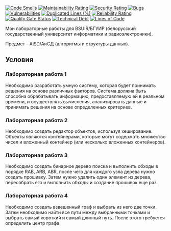 [![Code Smells][code_smells_badge]][code_smells_link]
[![Maintainability Rating][maintainability_rating_badge]][maintainability_rating_link]
[![Security Rating][security_rating_badge]][security_rating_link]
[![Bugs][bugs_badge]][bugs_link]
[![Vulnerabilities][vulnerabilities_badge]][vulnerabilities_link]
[![Duplicated Lines (%)][duplicated_lines_density_badge]][duplicated_lines_density_link]
[![Reliability Rating][reliability_rating_badge]][reliability_rating_link]
[![Quality Gate Status][quality_gate_status_badge]][quality_gate_status_link]
[![Technical Debt][technical_debt_badge]][technical_debt_link]
[![Lines of Code][lines_of_code_badge]][lines_of_code_link]

Мои лабораторные работы для BSUIR/БГУИР (белорусский государственный университет информатики и радиоэлектроники).

Предмет - AiSD/АиСД (алгоритмы и структуры данных).

## Условия

### Лабораторная работа 1

Необходимо разработать умную систему, которая будет принимать решения на основе различных факторов. Система должна быть
способна обрабатывать информацию, предоставляемую ей в реальном времени, и осуществлять вычисления, анализировать данные
и принимать решения на основе определенных критериев.

### Лабораторная работа 2

Необходимо создать редактор объектов, используя хеширование. Объекты являются контейнерами, которые могут содержать
множество чисел и вложенный контейнер (или несколько вложенных контейнеров).

### Лабораторная работа 3

Необходимо создать бинарное дерево поиска и выполнить обходы в порядке RAB, ARB, ABR, после чего для каждого узла дерева
нужно создать прошивку. Затем нужно удалить один элемент из дерева, пересобрать его и выполнить обходы и создание
прошивок еще раз.

### Лабораторная работа 4

Необходимо создать взвешенный граф и выбрать из него две точки. Затем необходимо найти все пути между выбранными точками
и выбрать самый короткий и самый длинный путь. После этого требуется определить центр графа.

<!----------------------------------------------------------------------------->

[code_smells_badge]: https://sonarcloud.io/api/project_badges/measure?project=Hummel009_Algorithms-and-Data-Structures-II&metric=code_smells

[code_smells_link]: https://sonarcloud.io/summary/overall?id=Hummel009_Algorithms-and-Data-Structures-II

[maintainability_rating_badge]: https://sonarcloud.io/api/project_badges/measure?project=Hummel009_Algorithms-and-Data-Structures-II&metric=sqale_rating

[maintainability_rating_link]: https://sonarcloud.io/summary/overall?id=Hummel009_Algorithms-and-Data-Structures-II

[security_rating_badge]: https://sonarcloud.io/api/project_badges/measure?project=Hummel009_Algorithms-and-Data-Structures-II&metric=security_rating

[security_rating_link]: https://sonarcloud.io/summary/overall?id=Hummel009_Algorithms-and-Data-Structures-II

[bugs_badge]: https://sonarcloud.io/api/project_badges/measure?project=Hummel009_Algorithms-and-Data-Structures-II&metric=bugs

[bugs_link]: https://sonarcloud.io/summary/overall?id=Hummel009_Algorithms-and-Data-Structures-II

[vulnerabilities_badge]: https://sonarcloud.io/api/project_badges/measure?project=Hummel009_Algorithms-and-Data-Structures-II&metric=vulnerabilities

[vulnerabilities_link]: https://sonarcloud.io/summary/overall?id=Hummel009_Algorithms-and-Data-Structures-II

[duplicated_lines_density_badge]: https://sonarcloud.io/api/project_badges/measure?project=Hummel009_Algorithms-and-Data-Structures-II&metric=duplicated_lines_density

[duplicated_lines_density_link]: https://sonarcloud.io/summary/overall?id=Hummel009_Algorithms-and-Data-Structures-II

[reliability_rating_badge]: https://sonarcloud.io/api/project_badges/measure?project=Hummel009_Algorithms-and-Data-Structures-II&metric=reliability_rating

[reliability_rating_link]: https://sonarcloud.io/summary/overall?id=Hummel009_Algorithms-and-Data-Structures-II

[quality_gate_status_badge]: https://sonarcloud.io/api/project_badges/measure?project=Hummel009_Algorithms-and-Data-Structures-II&metric=alert_status

[quality_gate_status_link]: https://sonarcloud.io/summary/overall?id=Hummel009_Algorithms-and-Data-Structures-II

[technical_debt_badge]: https://sonarcloud.io/api/project_badges/measure?project=Hummel009_Algorithms-and-Data-Structures-II&metric=sqale_index

[technical_debt_link]: https://sonarcloud.io/summary/overall?id=Hummel009_Algorithms-and-Data-Structures-II

[lines_of_code_badge]: https://sonarcloud.io/api/project_badges/measure?project=Hummel009_Algorithms-and-Data-Structures-II&metric=ncloc

[lines_of_code_link]: https://sonarcloud.io/summary/overall?id=Hummel009_Algorithms-and-Data-Structures-II
